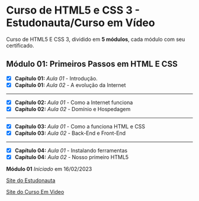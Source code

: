 # Curso de HTML5 e CSS 3 - Estudonauta/Curso em Vídeo

Curso de HTML5 E CSS 3, dividido em **5 módulos**, cada módulo com seu certificado.

## Módulo 01: Primeiros Passos em HTML E CSS

- [x] **Capítulo 01:** _Aula 01_ - Introdução.
- [x] **Capítulo 01:** _Aula 02_ - A evolução da Internet
-----------------------------------------------------------
- [x] **Capítulo 02:** _Aula 01_ - Como a Internet funciona
- [x] **Capítulo 02:** _Aula 02_ - Domínio e Hospedagem
-----------------------------------------------------------
- [x] **Capítulo 03:** _Aula 01_ - Como a funciona HTML e CSS
- [x] **Capítulo 03:** _Aula 02_ - Back-End e Front-End
-----------------------------------------------------------
- [x] **Capítulo 04:** _Aula 01_ - Instalando ferramentas
- [x] **Capítulo 04:** _Aula 02_ - Nosso primeiro HTML5

**Módulo 01** _Iniciado_ em 16/02/2023

[Site do Estudonauta](https://www.estudonauta.com/)

[Site do Curso Em Video](https://www.cursoemvideo.com/)